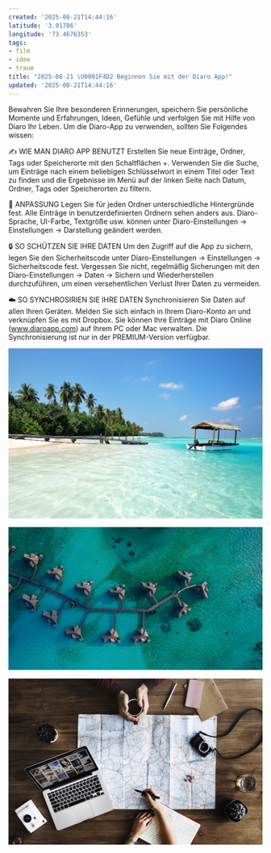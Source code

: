 ```yaml
---
created: '2025-08-21T14:44:16'
latitude: '3.91786'
longitude: '73.4676353'
tags:
- film
- idee
- traum
title: "2025-08-21 \U0001F4D2 Beginnen Sie mit der Diaro App!"
updated: '2025-08-21T14:44:16'
---
```


Bewahren Sie Ihre besonderen Erinnerungen, speichern Sie persönliche Momente und Erfahrungen, Ideen, Gefühle und verfolgen Sie mit Hilfe von Diaro Ihr Leben. 
Um die Diaro-App zu verwenden, sollten Sie Folgendes wissen: 

✍ WIE MAN DIARO APP BENUTZT 
Erstellen Sie neue Einträge, Ordner, Tags oder Speicherorte mit den Schaltflächen +. 
Verwenden Sie die Suche, um Einträge nach einem beliebigen Schlüsselwort in einem Titel oder Text zu finden und die Ergebnisse im Menü auf der linken Seite nach Datum, Ordner, Tags oder Speicherorten zu filtern. 

🎨 ANPASSUNG 
Legen Sie für jeden Ordner unterschiedliche Hintergründe fest. 
Alle Einträge in benutzerdefinierten Ordnern sehen anders aus. 
Diaro-Sprache, UI-Farbe, Textgröße usw. können unter Diaro-Einstellungen -> Einstellungen -> Darstellung geändert werden. 

🔒 SO SCHÜTZEN SIE IHRE DATEN 
Um den Zugriff auf die App zu sichern, legen Sie den Sicherheitscode unter Diaro-Einstellungen -> Einstellungen -> Sicherheitscode fest. 
Vergessen Sie nicht, regelmäßig Sicherungen mit den Diaro-Einstellungen -> Daten -> Sichern und Wiederherstellen durchzuführen, um einen versehentlichen Verlust Ihrer Daten zu vermeiden. 

☁️ SO SYNCHROSIRIEN SIE IHRE DATEN 
Synchronisieren Sie Daten auf allen Ihren Geräten. Melden Sie sich einfach in Ihrem Diaro-Konto an und verknüpfen Sie es mit Dropbox. 
Sie können Ihre Einträge mit Diaro Online (www.diaroapp.com) auf Ihrem PC oder Mac verwalten. 
Die Synchronisierung ist nur in der PREMIUM-Version verfügbar.

![entry_demo_image1.jpg](./entry_demo_image1.jpg)

![entry_demo_image2.jpg](./entry_demo_image2.jpg)

![entry_demo_image3.jpg](./entry_demo_image3.jpg)